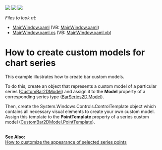 <!-- default badges list -->
![](https://img.shields.io/endpoint?url=https://codecentral.devexpress.com/api/v1/VersionRange/128569549/21.1.5%2B)
[![](https://img.shields.io/badge/Open_in_DevExpress_Support_Center-FF7200?style=flat-square&logo=DevExpress&logoColor=white)](https://supportcenter.devexpress.com/ticket/details/E4593)
[![](https://img.shields.io/badge/📖_How_to_use_DevExpress_Examples-e9f6fc?style=flat-square)](https://docs.devexpress.com/GeneralInformation/403183)
<!-- default badges end -->
<!-- default file list -->
*Files to look at*:

* [MainWindow.xaml](./CS/CustomBarModels/MainWindow.xaml) (VB: [MainWindow.xaml](./VB/CustomBarModels/MainWindow.xaml))
* [MainWindow.xaml.cs](./CS/CustomBarModels/MainWindow.xaml.cs) (VB: [MainWindow.xaml.vb](./VB/CustomBarModels/MainWindow.xaml.vb))
<!-- default file list end -->
# How to create custom models for chart series 


<p>This example illustrates how to create bar custom models.</p>
<p>To do this, create an object that represents a custom model of a particular series (<a href="http://documentation.devexpress.com/#WPF/clsDevExpressXpfChartsCustomBar2DModeltopic"><u>CustomBar2DModel</u></a>) and assign it to the <strong>Model </strong>property of a corresponding series type (<a href="http://documentation.devexpress.com/#WPF/DevExpressXpfChartsBarSeries2D_Modeltopic"><u>BarSeries2D.Model</u></a>).</p>
<p>Then, create the System.Windows.Controls.ControlTemplate object which contains all necessary visual elements to create your own custom model. Assign this template to the <strong>Point</strong><strong>Template</strong> property of a series custom model (<a href="http://documentation.devexpress.com/#WPF/DevExpressXpfChartsCustomBar2DModel_PointTemplatetopic"><u>CustomBar2DModel.PointTemplate</u></a>).</p>
<p> <br /><b>See Also:</b> <br /><a href="https://www.devexpress.com/Support/Center/p/T209781">How to customize the appearance of selected series points</a> </p>

<br/>



